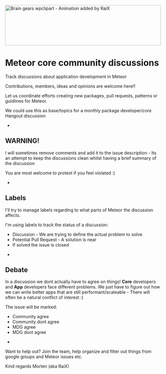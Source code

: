 <img alt="Brain gears wpclipart - Animation added by RaiX" src="https://rawgit.com/raix/Meteor-community-discussions/master/brain-gears.svg" height="131px" width="100%">

Meteor core community discussions
================================

Track discussions about application development in Meteor

Contributions, members, ideas and opinions are welcome here!!

Let us coordinate efforts creating new packages, pull requests, patterns or guidlines for Meteor.

We could use this as base/topics for a monthly package developer/core Hangout discussion

-

## WARNING!
I will sometimes remove comments and add it to the issue description - Its an attempt to keep the discussions clean whilst having a brief summary of the discussion

You are most welcome to protest if you feel violated :)

-

## Labels

I'll try to manage labels regarding to what parts of Meteor the discussion affects.

I'm using labels to track the status of a discussion:
* Discussion - We are trying to define the actual problem to solve
* Potential Pull Request - A solution is near
* If solved the issue is closed

-

## Debate

In a discussion we dont actually have to agree on things! __Core__ developers and __App__ developers face different problems.
We just have to figure out how we can write better apps that are still performant/scaleable - There will often be a natural conflict of interest :)

The issue will be marked:
* Community agree
* Community dont agree
* MDG agree
* MDG dont agree

-

Want to help out? Join the team, help organize and filter out things from google groups and Meteor issues etc.

Kind regards Morten (aka RaiX)

